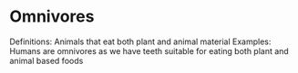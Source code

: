 # Omnivores

Definitions: Animals that eat both plant and animal material
Examples: Humans are omnivores as we have teeth suitable for eating both plant and animal based foods